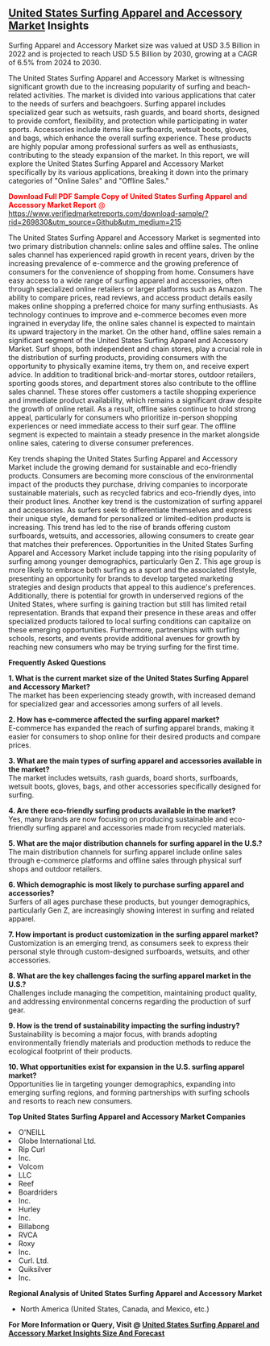 <h2><a href="https://www.verifiedmarketreports.com/download-sample/?rid=269830&amp;utm_source=Github&amp;utm_medium=215" target="_blank">United States Surfing Apparel and Accessory Market</a> Insights</h2><p>Surfing Apparel and Accessory Market size was valued at USD 3.5 Billion in 2022 and is projected to reach USD 5.5 Billion by 2030, growing at a CAGR of 6.5% from 2024 to 2030.</p><p> <p>The United States Surfing Apparel and Accessory Market is witnessing significant growth due to the increasing popularity of surfing and beach-related activities. The market is divided into various applications that cater to the needs of surfers and beachgoers. Surfing apparel includes specialized gear such as wetsuits, rash guards, and board shorts, designed to provide comfort, flexibility, and protection while participating in water sports. Accessories include items like surfboards, wetsuit boots, gloves, and bags, which enhance the overall surfing experience. These products are highly popular among professional surfers as well as enthusiasts, contributing to the steady expansion of the market. In this report, we will explore the United States Surfing Apparel and Accessory Market specifically by its various applications, breaking it down into the primary categories of "Online Sales" and "Offline Sales." <p><span class=""><span style="color: #ff0000;"><strong>Download Full PDF Sample Copy of United States Surfing Apparel and Accessory Market Report</strong> @ </span><a href="https://www.verifiedmarketreports.com/download-sample/?rid=269830&amp;utm_source=Github&amp;utm_medium=215" target="_blank">https://www.verifiedmarketreports.com/download-sample/?rid=269830&amp;utm_source=Github&amp;utm_medium=215</a></span></p></p> <p>The United States Surfing Apparel and Accessory Market is segmented into two primary distribution channels: online sales and offline sales. The online sales channel has experienced rapid growth in recent years, driven by the increasing prevalence of e-commerce and the growing preference of consumers for the convenience of shopping from home. Consumers have easy access to a wide range of surfing apparel and accessories, often through specialized online retailers or larger platforms such as Amazon. The ability to compare prices, read reviews, and access product details easily makes online shopping a preferred choice for many surfing enthusiasts. As technology continues to improve and e-commerce becomes even more ingrained in everyday life, the online sales channel is expected to maintain its upward trajectory in the market. On the other hand, offline sales remain a significant segment of the United States Surfing Apparel and Accessory Market. Surf shops, both independent and chain stores, play a crucial role in the distribution of surfing products, providing consumers with the opportunity to physically examine items, try them on, and receive expert advice. In addition to traditional brick-and-mortar stores, outdoor retailers, sporting goods stores, and department stores also contribute to the offline sales channel. These stores offer customers a tactile shopping experience and immediate product availability, which remains a significant draw despite the growth of online retail. As a result, offline sales continue to hold strong appeal, particularly for consumers who prioritize in-person shopping experiences or need immediate access to their surf gear. The offline segment is expected to maintain a steady presence in the market alongside online sales, catering to diverse consumer preferences.</p> <p>Key trends shaping the United States Surfing Apparel and Accessory Market include the growing demand for sustainable and eco-friendly products. Consumers are becoming more conscious of the environmental impact of the products they purchase, driving companies to incorporate sustainable materials, such as recycled fabrics and eco-friendly dyes, into their product lines. Another key trend is the customization of surfing apparel and accessories. As surfers seek to differentiate themselves and express their unique style, demand for personalized or limited-edition products is increasing. This trend has led to the rise of brands offering custom surfboards, wetsuits, and accessories, allowing consumers to create gear that matches their preferences. Opportunities in the United States Surfing Apparel and Accessory Market include tapping into the rising popularity of surfing among younger demographics, particularly Gen Z. This age group is more likely to embrace both surfing as a sport and the associated lifestyle, presenting an opportunity for brands to develop targeted marketing strategies and design products that appeal to this audience's preferences. Additionally, there is potential for growth in underserved regions of the United States, where surfing is gaining traction but still has limited retail representation. Brands that expand their presence in these areas and offer specialized products tailored to local surfing conditions can capitalize on these emerging opportunities. Furthermore, partnerships with surfing schools, resorts, and events provide additional avenues for growth by reaching new consumers who may be trying surfing for the first time.</p> <p><b>Frequently Asked Questions</b></p> <p><b>1. What is the current market size of the United States Surfing Apparel and Accessory Market?</b><br> The market has been experiencing steady growth, with increased demand for specialized gear and accessories among surfers of all levels. </p> <p><b>2. How has e-commerce affected the surfing apparel market?</b><br> E-commerce has expanded the reach of surfing apparel brands, making it easier for consumers to shop online for their desired products and compare prices. </p> <p><b>3. What are the main types of surfing apparel and accessories available in the market?</b><br> The market includes wetsuits, rash guards, board shorts, surfboards, wetsuit boots, gloves, bags, and other accessories specifically designed for surfing. </p> <p><b>4. Are there eco-friendly surfing products available in the market?</b><br> Yes, many brands are now focusing on producing sustainable and eco-friendly surfing apparel and accessories made from recycled materials. </p> <p><b>5. What are the major distribution channels for surfing apparel in the U.S.?</b><br> The main distribution channels for surfing apparel include online sales through e-commerce platforms and offline sales through physical surf shops and outdoor retailers. </p> <p><b>6. Which demographic is most likely to purchase surfing apparel and accessories?</b><br> Surfers of all ages purchase these products, but younger demographics, particularly Gen Z, are increasingly showing interest in surfing and related apparel. </p> <p><b>7. How important is product customization in the surfing apparel market?</b><br> Customization is an emerging trend, as consumers seek to express their personal style through custom-designed surfboards, wetsuits, and other accessories. </p> <p><b>8. What are the key challenges facing the surfing apparel market in the U.S.?</b><br> Challenges include managing the competition, maintaining product quality, and addressing environmental concerns regarding the production of surf gear. </p> <p><b>9. How is the trend of sustainability impacting the surfing industry?</b><br> Sustainability is becoming a major focus, with brands adopting environmentally friendly materials and production methods to reduce the ecological footprint of their products. </p> <p><b>10. What opportunities exist for expansion in the U.S. surfing apparel market?</b><br> Opportunities lie in targeting younger demographics, expanding into emerging surfing regions, and forming partnerships with surfing schools and resorts to reach new consumers. </p> </p><p><strong>Top United States Surfing Apparel and Accessory Market Companies</strong></p><div data-test-id=""><p><li>O'NEILL</li><li> Globe International Ltd.</li><li> Rip Curl</li><li> Inc.</li><li> Volcom</li><li> LLC</li><li> Reef</li><li> Boardriders</li><li> Inc.</li><li> Hurley</li><li> Inc.</li><li> Billabong</li><li> RVCA</li><li> Roxy</li><li> Inc.</li><li> Curl. Ltd.</li><li> Quiksilver</li><li> Inc.</li></p><div><strong>Regional Analysis of&nbsp;United States Surfing Apparel and Accessory Market</strong></div><ul><li dir="ltr"><p dir="ltr">North America&nbsp;(United States, Canada, and Mexico, etc.)</p></li></ul><p><strong>For More Information or Query, Visit @&nbsp;</strong><strong><a href="https://www.verifiedmarketreports.com/product/surfing-apparel-and-accessory-market/?utm_source=Github&amp;utm_medium=215" target="_blank">United States Surfing Apparel and Accessory Market Insights Size And Forecast</a></strong></p></div>
